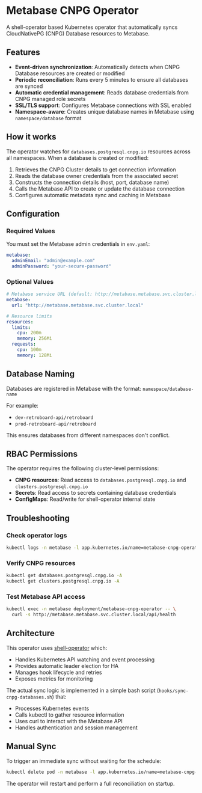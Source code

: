 # Metabase CNPG Operator

A shell-operator based Kubernetes operator that automatically syncs CloudNativePG (CNPG) Database resources to Metabase.

## Features

- **Event-driven synchronization**: Automatically detects when CNPG Database resources are created or modified
- **Periodic reconciliation**: Runs every 5 minutes to ensure all databases are synced
- **Automatic credential management**: Reads database credentials from CNPG managed role secrets
- **SSL/TLS support**: Configures Metabase connections with SSL enabled
- **Namespace-aware**: Creates unique database names in Metabase using `namespace/database` format

## How it works

The operator watches for `databases.postgresql.cnpg.io` resources across all namespaces. When a database is created or modified:

1. Retrieves the CNPG Cluster details to get connection information
2. Reads the database owner credentials from the associated secret
3. Constructs the connection details (host, port, database name)
4. Calls the Metabase API to create or update the database connection
5. Configures automatic metadata sync and caching in Metabase

## Configuration

### Required Values

You must set the Metabase admin credentials in `env.yaml`:

```yaml
metabase:
  adminEmail: "admin@example.com"
  adminPassword: "your-secure-password"
```

### Optional Values

```yaml
# Metabase service URL (default: http://metabase.metabase.svc.cluster.local)
metabase:
  url: "http://metabase.metabase.svc.cluster.local"

# Resource limits
resources:
  limits:
    cpu: 200m
    memory: 256Mi
  requests:
    cpu: 100m
    memory: 128Mi
```

## Database Naming

Databases are registered in Metabase with the format: `namespace/database-name`

For example:
- `dev-retroboard-api/retroboard` 
- `prod-retroboard-api/retroboard`

This ensures databases from different namespaces don't conflict.

## RBAC Permissions

The operator requires the following cluster-level permissions:

- **CNPG resources**: Read access to `databases.postgresql.cnpg.io` and `clusters.postgresql.cnpg.io`
- **Secrets**: Read access to secrets containing database credentials
- **ConfigMaps**: Read/write for shell-operator internal state

## Troubleshooting

### Check operator logs

```bash
kubectl logs -n metabase -l app.kubernetes.io/name=metabase-cnpg-operator -f
```

### Verify CNPG resources

```bash
kubectl get databases.postgresql.cnpg.io -A
kubectl get clusters.postgresql.cnpg.io -A
```

### Test Metabase API access

```bash
kubectl exec -n metabase deployment/metabase-cnpg-operator -- \
  curl -s http://metabase.metabase.svc.cluster.local/api/health
```

## Architecture

This operator uses [shell-operator](https://github.com/flant/shell-operator) which:
- Handles Kubernetes API watching and event processing
- Provides automatic leader election for HA
- Manages hook lifecycle and retries
- Exposes metrics for monitoring

The actual sync logic is implemented in a simple bash script (`hooks/sync-cnpg-databases.sh`) that:
- Processes Kubernetes events
- Calls kubectl to gather resource information
- Uses curl to interact with the Metabase API
- Handles authentication and session management

## Manual Sync

To trigger an immediate sync without waiting for the schedule:

```bash
kubectl delete pod -n metabase -l app.kubernetes.io/name=metabase-cnpg-operator
```

The operator will restart and perform a full reconciliation on startup.

